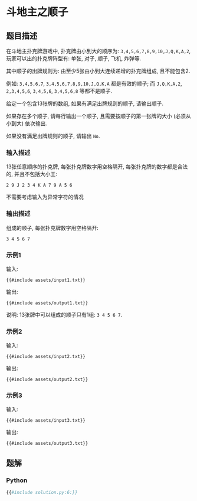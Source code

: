 # 斗地主之顺子

## 题目描述

在斗地主扑克牌游戏中, 扑克牌由小到大的顺序为: `3,4,5,6,7,8,9,10,J,Q,K,A,2`,
玩家可以出的扑克牌阵型有: 单张, 对子, 顺子, 飞机, 炸弹等.

其中顺子的出牌规则为: 由至少5张由小到大连续递增的扑克牌组成, 且不能包含2.

例如: `3,4,5,6,7`, `3,4,5,6,7,8,9,10,J,Q,K,A` 都是有效的顺子; 而 `J,Q,K,A,2`, `2,3,4,5,6`, `3,4,5,6`, `3,4,5,6,8`
等都不是顺子.

给定一个包含13张牌的数组, 如果有满足出牌规则的顺子, 请输出顺子.

如果存在多个顺子, 请每行输出一个顺子, 且需要按顺子的第一张牌的大小 (必须从小到大) 依次输出.

如果没有满足出牌规则的顺子, 请输出 `No`.

### 输入描述

13张任意顺序的扑克牌, 每张扑克牌数字用空格隔开, 每张扑克牌的数字都是合法的, 并且不包括大小王:

```text
2 9 J 2 3 4 K A 7 9 A 5 6
```

不需要考虑输入为异常字符的情况

### 输出描述

组成的顺子, 每张扑克牌数字用空格隔开:

```text
3 4 5 6 7
```

### 示例1

输入:

```text
{{#include assets/input1.txt}}
```

输出:

```text
{{#include assets/output1.txt}}
```

说明: 13张牌中可以组成的顺子只有1组: `3 4 5 6 7`.

### 示例2

输入:

```text
{{#include assets/input2.txt}}
```

输出:

```text
{{#include assets/output2.txt}}
```

### 示例3

输入:

```text
{{#include assets/input3.txt}}
```

输出:

```text
{{#include assets/output3.txt}}
```

## 题解

### Python

```python
{{#include solution.py:6:}}
```
